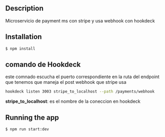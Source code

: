 ## Description

Microservicio de payment ms con stripe y usa webhook con hookdeck

## Installation

```bash
$ npm install
```

## comando de Hookdeck

este comnado escucha el puerto correspondiente en la ruta del endpoint que tenemos que maneja el post webhook que stripe usa

```bash
hookdeck listen 3003 stripe_to_localhost --path /payments/webhook
```

**stripe_to_localhost**: es el nombre de la coneccion en hookdeck

## Running the app

```
$ npm run start:dev
```

